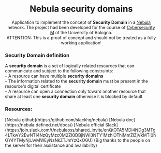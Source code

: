 <div align="center"> 
  <h1>Nebula security domains</h1>
  
Application to implement the concept of <b>Security Domain</b>  in a [Nebula](https://github.com/slackhq/nebula) network. The project had been developed for the course of [Cybersecurity M](https://www.unibo.it/it/didattica/insegnamenti/insegnamento/2023/472685) of the University of Bologna.
<br/>ATTENTION: This is a proof of concept and should not be treated as a fully working application!
</div>

### Security Domain definition
<div>
A <b>security domain</b> is a set of logically related resources that can communicate and subject to the following constraints:
<br/>- A resource can have multiple <b>security domains</b>
<br/>- The information related to the <b>security domain</b> must be present in the resource's digital certificate
<br/>- A resource can open a connection only toward another resource that share at least one <b>security domain</b> otherwise it is blocked by default
</div>

### Resources:
<div>
[Nebula github](https://github.com/slackhq/nebula)
[Nebula doc](https://nebula.defined.net/docs/)
[Nebula official Slack](https://join.slack.com/t/nebulaoss/shared_invite/enQtOTA5MDI4NDg3MTg4LTkwY2EwNTI4NzQyMzc0M2ZlODBjNWI3NTY1MzhiOThiMmZlZjVkMTI0NGY4YTMyNjUwMWEyNzNkZTJmYzQxOGU) (Big thanks to the people on the server for their assistance and availability)
</div>
